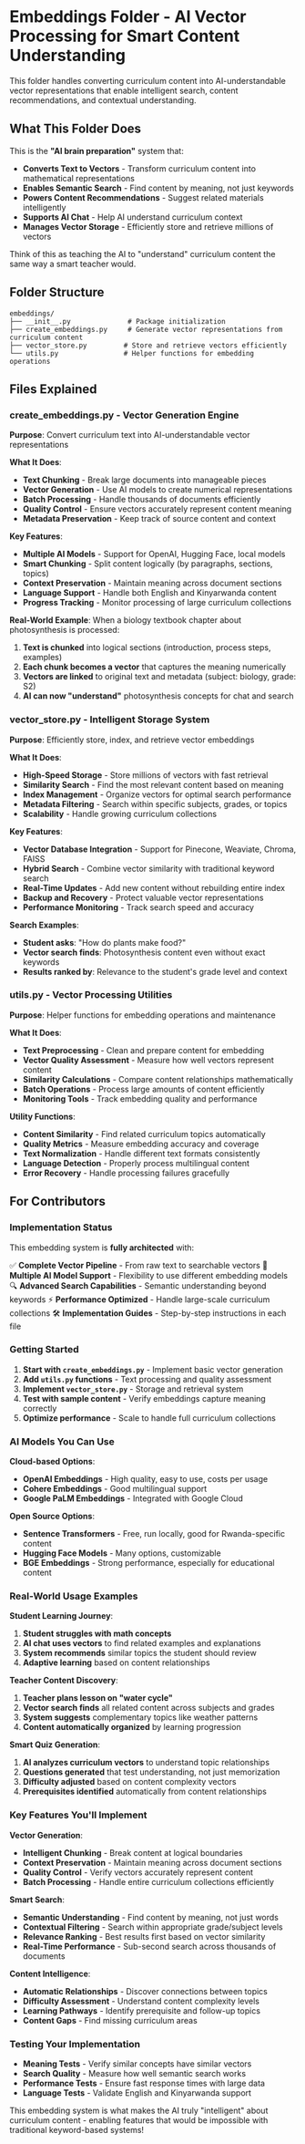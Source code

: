 # Embeddings Folder - AI Vector Processing for Smart Content Understanding

This folder handles converting curriculum content into AI-understandable vector representations that enable intelligent search, content recommendations, and contextual understanding.

## What This Folder Does

This is the **"AI brain preparation"** system that:
- **Converts Text to Vectors** - Transform curriculum content into mathematical representations
- **Enables Semantic Search** - Find content by meaning, not just keywords
- **Powers Content Recommendations** - Suggest related materials intelligently  
- **Supports AI Chat** - Help AI understand curriculum context
- **Manages Vector Storage** - Efficiently store and retrieve millions of vectors

Think of this as teaching the AI to "understand" curriculum content the same way a smart teacher would.

## Folder Structure

```
embeddings/
├── __init__.py              # Package initialization
├── create_embeddings.py     # Generate vector representations from curriculum content
├── vector_store.py         # Store and retrieve vectors efficiently
└── utils.py                # Helper functions for embedding operations
```

## Files Explained

### create_embeddings.py - Vector Generation Engine
**Purpose**: Convert curriculum text into AI-understandable vector representations

**What It Does**:
- **Text Chunking** - Break large documents into manageable pieces
- **Vector Generation** - Use AI models to create numerical representations
- **Batch Processing** - Handle thousands of documents efficiently
- **Quality Control** - Ensure vectors accurately represent content meaning
- **Metadata Preservation** - Keep track of source content and context

**Key Features**:
- **Multiple AI Models** - Support for OpenAI, Hugging Face, local models
- **Smart Chunking** - Split content logically (by paragraphs, sections, topics)
- **Context Preservation** - Maintain meaning across document sections
- **Language Support** - Handle both English and Kinyarwanda content
- **Progress Tracking** - Monitor processing of large curriculum collections

**Real-World Example**:
When a biology textbook chapter about photosynthesis is processed:
1. **Text is chunked** into logical sections (introduction, process steps, examples)
2. **Each chunk becomes a vector** that captures the meaning numerically
3. **Vectors are linked** to original text and metadata (subject: biology, grade: S2)
4. **AI can now "understand"** photosynthesis concepts for chat and search

### vector_store.py - Intelligent Storage System
**Purpose**: Efficiently store, index, and retrieve vector embeddings

**What It Does**:
- **High-Speed Storage** - Store millions of vectors with fast retrieval
- **Similarity Search** - Find the most relevant content based on meaning
- **Index Management** - Organize vectors for optimal search performance
- **Metadata Filtering** - Search within specific subjects, grades, or topics
- **Scalability** - Handle growing curriculum collections

**Key Features**:
- **Vector Database Integration** - Support for Pinecone, Weaviate, Chroma, FAISS
- **Hybrid Search** - Combine vector similarity with traditional keyword search
- **Real-Time Updates** - Add new content without rebuilding entire index
- **Backup and Recovery** - Protect valuable vector representations
- **Performance Monitoring** - Track search speed and accuracy

**Search Examples**:
- **Student asks**: "How do plants make food?" 
- **Vector search finds**: Photosynthesis content even without exact keywords
- **Results ranked by**: Relevance to the student's grade level and context

### utils.py - Vector Processing Utilities
**Purpose**: Helper functions for embedding operations and maintenance

**What It Does**:
- **Text Preprocessing** - Clean and prepare content for embedding
- **Vector Quality Assessment** - Measure how well vectors represent content
- **Similarity Calculations** - Compare content relationships mathematically
- **Batch Operations** - Process large amounts of content efficiently
- **Monitoring Tools** - Track embedding quality and performance

**Utility Functions**:
- **Content Similarity** - Find related curriculum topics automatically
- **Quality Metrics** - Measure embedding accuracy and coverage
- **Text Normalization** - Handle different text formats consistently
- **Language Detection** - Properly process multilingual content
- **Error Recovery** - Handle processing failures gracefully

## For Contributors

### Implementation Status
This embedding system is **fully architected** with:

✅ **Complete Vector Pipeline** - From raw text to searchable vectors
🧠 **Multiple AI Model Support** - Flexibility to use different embedding models
🔍 **Advanced Search Capabilities** - Semantic understanding beyond keywords
⚡ **Performance Optimized** - Handle large-scale curriculum collections
🛠️ **Implementation Guides** - Step-by-step instructions in each file

### Getting Started
1. **Start with `create_embeddings.py`** - Implement basic vector generation
2. **Add `utils.py` functions** - Text processing and quality assessment
3. **Implement `vector_store.py`** - Storage and retrieval system
4. **Test with sample content** - Verify embeddings capture meaning correctly
5. **Optimize performance** - Scale to handle full curriculum collections

### AI Models You Can Use

**Cloud-based Options**:
- **OpenAI Embeddings** - High quality, easy to use, costs per usage
- **Cohere Embeddings** - Good multilingual support
- **Google PaLM Embeddings** - Integrated with Google Cloud

**Open Source Options**:
- **Sentence Transformers** - Free, run locally, good for Rwanda-specific content
- **Hugging Face Models** - Many options, customizable
- **BGE Embeddings** - Strong performance, especially for educational content

### Real-World Usage Examples

**Student Learning Journey**:
1. **Student struggles with math concepts**
2. **AI chat uses vectors** to find related examples and explanations
3. **System recommends** similar topics the student should review
4. **Adaptive learning** based on content relationships

**Teacher Content Discovery**:
1. **Teacher plans lesson on "water cycle"**
2. **Vector search finds** all related content across subjects and grades
3. **System suggests** complementary topics like weather patterns
4. **Content automatically organized** by learning progression

**Smart Quiz Generation**:
1. **AI analyzes curriculum vectors** to understand topic relationships
2. **Questions generated** that test understanding, not just memorization
3. **Difficulty adjusted** based on content complexity vectors
4. **Prerequisites identified** automatically from content relationships

### Key Features You'll Implement

**Vector Generation**:
- **Intelligent Chunking** - Break content at logical boundaries
- **Context Preservation** - Maintain meaning across document sections
- **Quality Control** - Verify vectors accurately represent content
- **Batch Processing** - Handle entire curriculum collections efficiently

**Smart Search**:
- **Semantic Understanding** - Find content by meaning, not just words
- **Contextual Filtering** - Search within appropriate grade/subject levels
- **Relevance Ranking** - Best results first based on vector similarity
- **Real-Time Performance** - Sub-second search across thousands of documents

**Content Intelligence**:
- **Automatic Relationships** - Discover connections between topics
- **Difficulty Assessment** - Understand content complexity levels
- **Learning Pathways** - Identify prerequisite and follow-up topics
- **Content Gaps** - Find missing curriculum areas

### Testing Your Implementation
- **Meaning Tests** - Verify similar concepts have similar vectors
- **Search Quality** - Measure how well semantic search works
- **Performance Tests** - Ensure fast response times with large data
- **Language Tests** - Validate English and Kinyarwanda support

This embedding system is what makes the AI truly "intelligent" about curriculum content - enabling features that would be impossible with traditional keyword-based systems!